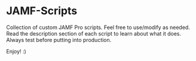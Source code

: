# JAMF-Scripts<br>

Collection of custom JAMF Pro scripts. Feel free to use/modify as needed.  Read the description section of each script to learn about what it does.  Always test before putting into production. <br>

Enjoy! :)

